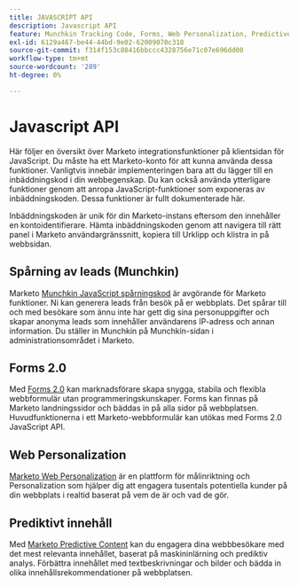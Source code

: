 ```yaml
---
title: JAVASCRIPT API
description: Javascript API
feature: Munchkin Tracking Code, Forms, Web Personalization, Predictive Content, Social, Javascript
exl-id: 6129a467-be44-44bd-9e02-62009070c318
source-git-commit: f314f153c80416bbccc4328756e71c07e696dd00
workflow-type: tm+mt
source-wordcount: '289'
ht-degree: 0%

---
```


# Javascript API

Här följer en översikt över Marketo integrationsfunktioner på klientsidan för JavaScript. Du måste ha ett Marketo-konto för att kunna använda dessa funktioner. Vanligtvis innebär implementeringen bara att du lägger till en inbäddningskod i din webbegenskap. Du kan också använda ytterligare funktioner genom att anropa JavaScript-funktioner som exponeras av inbäddningskoden. Dessa funktioner är fullt dokumenterade här.

Inbäddningskoden är unik för din Marketo-instans eftersom den innehåller en kontoidentifierare. Hämta inbäddningskoden genom att navigera till rätt panel i Marketo användargränssnitt, kopiera till Urklipp och klistra in på webbsidan.

## Spårning av leads (Munchkin)

Marketo [Munchkin JavaScript spårningskod](lead-tracking.md) är avgörande för Marketo funktioner. Ni kan generera leads från besök på er webbplats. Det spårar till och med besökare som ännu inte har gett dig sina personuppgifter och skapar anonyma leads som innehåller användarens IP-adress och annan information. Du ställer in Munchkin på Munchkin-sidan i administrationsområdet i Marketo.

## Forms 2.0

Med [Forms 2.0](forms-api-reference.md) kan marknadsförare skapa snygga, stabila och flexibla webbformulär utan programmeringskunskaper. Forms kan finnas på Marketo landningssidor och bäddas in på alla sidor på webbplatsen. Huvudfunktionerna i ett Marketo-webbformulär kan utökas med Forms 2.0 JavaScript API.

## Web Personalization

[Marketo Web Personalization](web-personalization.md) är en plattform för målinriktning och Personalization som hjälper dig att engagera tusentals potentiella kunder på din webbplats i realtid baserat på vem de är och vad de gör.

## Prediktivt innehåll

Med [Marketo Predictive Content](predictive-content.md) kan du engagera dina webbbesökare med det mest relevanta innehållet, baserat på maskininlärning och prediktiv analys. Förbättra innehållet med textbeskrivningar och bilder och bädda in olika innehållsrekommendationer på webbplatsen.

